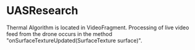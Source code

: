 # UASResearch
 Thermal Algorithm is located in VideoFragment. Processing of live video feed from the drone occurs
 in the method "onSurfaceTextureUpdated(SurfaceTexture surface)".